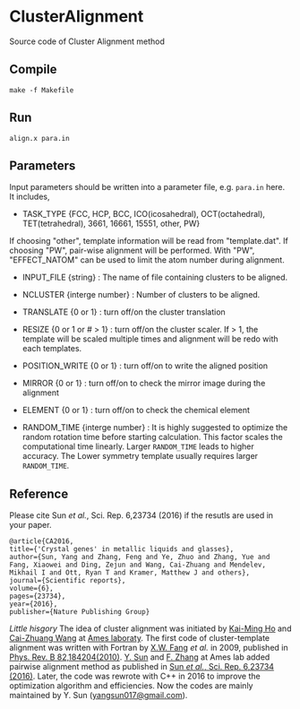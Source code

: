 # ClusterAlignment
Source code of Cluster Alignment method

## Compile
    make -f Makefile

## Run
    align.x para.in

## Parameters
Input parameters should be written into a parameter file, e.g. `para.in` here. It includes,

* TASK_TYPE {FCC, HCP, BCC, ICO(icosahedral), OCT(octahedral), TET(tetrahedral), 3661, 16661, 15551, other, PW}

If choosing "other", template information will be read from "template.dat". If choosing "PW", pair-wise alignment will be performed. With "PW", "EFFECT_NATOM" can be used to limit the atom number during alignment. 
     
* INPUT_FILE {string} : The name of file containing clusters to be aligned. 

* NCLUSTER {interge number} : Number of clusters to be aligned.
* TRANSLATE {0 or 1} : turn off/on the cluster translation
* RESIZE {0 or 1 or # > 1} : turn off/on the cluster scaler. If > 1, the template will be scaled multiple times and alignment will be redo with each templates.
* POSITION_WRITE {0 or 1} : turn off/on to write the aligned position
* MIRROR {0 or 1} : turn off/on to check the mirror image during the alignment 
* ELEMENT {0 or 1} : turn off/on to check the chemical element 
* RANDOM_TIME {interge number} : It is highly suggested to optimize the random rotation time before starting calculation. This factor scales the computational time linearly. Larger `RANDOM_TIME` leads to higher accuracy. The Lower symmetry template usually requires larger `RANDOM_TIME`.


## Reference
Please cite Sun *et al.*, Sci. Rep. 6,23734 (2016) if the resutls are used in your paper.

    @article{CA2016,
    title={'Crystal genes' in metallic liquids and glasses},
    author={Sun, Yang and Zhang, Feng and Ye, Zhuo and Zhang, Yue and Fang, Xiaowei and Ding, Zejun and Wang, Cai-Zhuang and Mendelev, Mikhail I and Ott, Ryan T and Kramer, Matthew J and others},
    journal={Scientific reports},
    volume={6},
    pages={23734},
    year={2016},
    publisher={Nature Publishing Group}

*Little hisgory* The idea of cluster alignment was initiated by [Kai-Ming Ho](https://scholar.google.com/citations?user=cGlRoOAAAAAJ&hl=en) and [Cai-Zhuang Wang](https://scholar.google.com/citations?user=9r-VpcgAAAAJ&hl=en) at [Ames laboraty](https://www.ameslab.gov/). The first code of cluster-template alignment was written with Fortran by [X.W. Fang](https://www.linkedin.com/in/%E5%B0%8F%E4%BC%9F-%E6%96%B9-0b9613b0/) *et al.* in 2009, published in [Phys. Rev. B 82,184204(2010)](https://doi.org/10.1103/PhysRevB.82.184204). [Y. Sun](https://scholar.google.com/citations?user=91yBLrMAAAAJ&hl=en) and [F. Zhang](https://scholar.google.com/citations?user=uL51e5oAAAAJ&hl=en) at Ames lab added pairwise alignment method as published in [Sun *et al.*, Sci. Rep. 6,23734 (2016)](https://doi.org/10.1038/srep23734). Later, the code was rewrote with C++ in 2016 to improve the optimization algorithm and efficiencies. Now the codes are mainly maintained by Y. Sun (yangsun017@gmail.com).
